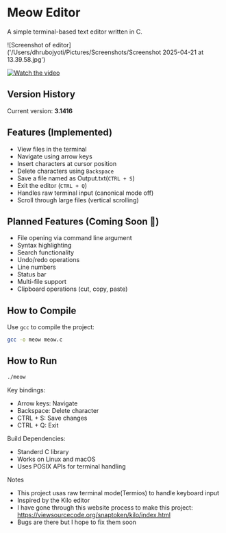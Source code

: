 # Meow Editor
A simple terminal-based text editor written in C.

![Screenshot of editor]('/Users/dhrubojyoti/Pictures/Screenshots/Screenshot 2025-04-21 at 13.39.58.jpg')

[![Watch the video](https://img.youtube.com/vi/qPfo2XE8Zwk/0.jpg)](https://youtu.be/qPfo2XE8Zwk)


## Version History
Current version: **3.1416**

## Features (Implemented)

- View files in the terminal
- Navigate using arrow keys
- Insert characters at cursor position
- Delete characters using `Backspace`
- Save a file named as Output.txt(`CTRL + S`)
- Exit the editor (`CTRL + Q`)
- Handles raw terminal input (canonical mode off)
- Scroll through large files (vertical scrolling)

## Planned Features (Coming Soon 🚧)

- File opening via command line argument
- Syntax highlighting
- Search functionality
- Undo/redo operations
- Line numbers
- Status bar
- Multi-file support
- Clipboard operations (cut, copy, paste)

## How to Compile

Use `gcc` to compile the project:

```bash
gcc -o meow meow.c
```
## How to Run
```bash
./meow
```

Key bindings:
- Arrow keys: Navigate
- Backspace: Delete character
- CTRL + S: Save changes
- CTRL + Q: Exit

Build Dependencies:
- Standerd C library
- Works on Linux and macOS
- Uses POSIX APIs for terminal handling

Notes
- This project usas raw terminal mode(Termios) to handle keyboard input
- Inspired by the Kilo editor
- I have gone through this website process to make this project: https://viewsourcecode.org/snaptoken/kilo/index.html
- Bugs are there but I hope to fix them soon